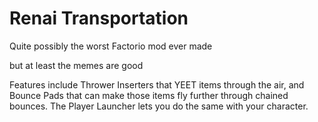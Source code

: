 # Renai Transportation

Quite possibly the worst Factorio mod ever made

but at least the memes are good


  Features include Thrower Inserters that YEET items through the air, and Bounce Pads that can make those items fly further through chained bounces. The Player Launcher lets you do the same with your character.
